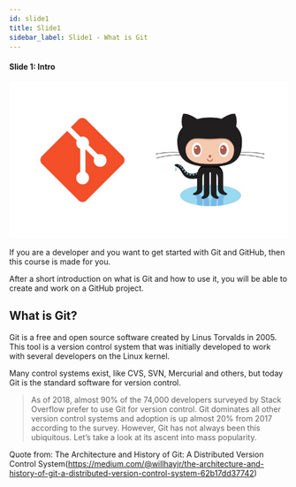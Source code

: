 ```yaml
---
id: slide1
title: Slide1
sidebar_label: Slide1 - What is Git
---
```


#### Slide 1: Intro

![xxx](https://raw.githubusercontent.com/ChickenKyiv/awesome-git-article/master/img/03-git-github-logos.jpeg)


If you are a developer and you want to get started with Git and GitHub, then this course is made for you.

After a short introduction on what is Git and how to use it, you will be able to create and work on a GitHub project.

## What is Git?
Git is a free and open source software created by Linus Torvalds in 2005. This tool is a version control system that was initially developed to work with several developers on the Linux kernel.

Many control systems exist, like CVS, SVN, Mercurial and others, but today Git is the standard software for version control.

> As of 2018, almost 90% of the 74,000 developers surveyed by Stack Overflow prefer to use Git for version control. Git dominates all other version control systems and adoption is up almost 20% from 2017 according to the survey. However, Git has not always been this ubiquitous. Let’s take a look at its ascent into mass popularity.

Quote from: The Architecture and History of Git: A Distributed Version Control System(https://medium.com/@willhayjr/the-architecture-and-history-of-git-a-distributed-version-control-system-62b17dd37742)
